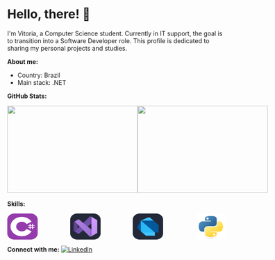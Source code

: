 # Hello, there! 👋

I'm Vitoria, a Computer Science student. Currently in IT support, the goal is to transition into a Software Developer role. This profile is dedicated to sharing my personal projects and studies.

**About me:**
- Country: Brazil
- Main stack: .NET

**GitHub Stats:**
<div style="display: flex;">
  <a href="https://github.com/anuraghazra/github-readme-stats" style="flex: 1;">
    <img src="https://github-readme-stats.vercel.app/api?username=venicode&show_icons=true&card_width=300&theme=radical" height="200" width="300"/>
  </a>
  <a href="https://github.com/anuraghazra/convoychat" style="flex: 1;">
    <img src="https://github-readme-stats.vercel.app/api/top-langs?username=venicode&layout=compact&langs_count=8&card_width=300&theme=radical" height="200" width="300"/>
  </a>
</div>


**Skills:**
<div style="display: flex; justify-content: space-between;">
  <img height="60" width="70" src="https://github.com/tandpfun/skill-icons/blob/main/icons/CS.svg">
  <img height="60" width="70" src="https://github.com/tandpfun/skill-icons/blob/main/icons/VisualStudio-Dark.svg">
  <img height="60" width="70" src="https://github.com/tandpfun/skill-icons/blob/main/icons/Dart-Dark.svg">
  <img height="60" width="70" src="https://raw.githubusercontent.com/devicons/devicon/master/icons/python/python-original.svg">
</div>

**Connect with me:**
[![LinkedIn](https://img.shields.io/badge/-LinkedIn-%230077B5?style=for-the-badge&logo=linkedin&logoColor=white)](https://www.linkedin.com/in/venint/)

